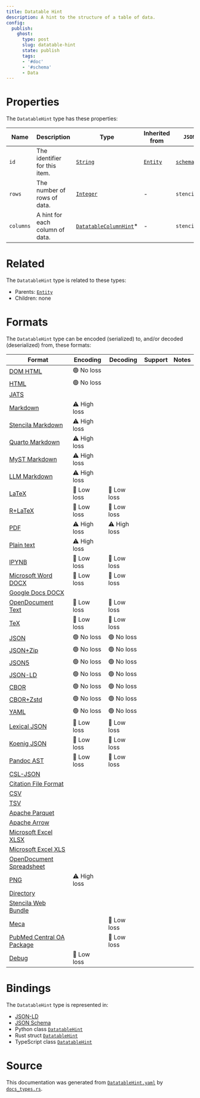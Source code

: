 ```yaml
---
title: Datatable Hint
description: A hint to the structure of a table of data.
config:
  publish:
    ghost:
      type: post
      slug: datatable-hint
      state: publish
      tags:
      - '#doc'
      - '#schema'
      - Data
---
```


# Properties

The `DatatableHint` type has these properties:

| Name      | Description                     | Type                                                                                            | Inherited from                                                     | `JSON-LD @id`                        | Aliases  |
| --------- | ------------------------------- | ----------------------------------------------------------------------------------------------- | ------------------------------------------------------------------ | ------------------------------------ | -------- |
| `id`      | The identifier for this item.   | [`String`](https://stencila.ghost.io/docs/reference/schema/string)                              | [`Entity`](https://stencila.ghost.io/docs/reference/schema/entity) | [`schema:id`](https://schema.org/id) | -        |
| `rows`    | The number of rows of data.     | [`Integer`](https://stencila.ghost.io/docs/reference/schema/integer)                            | -                                                                  | `stencila:rows`                      | -        |
| `columns` | A hint for each column of data. | [`DatatableColumnHint`](https://stencila.ghost.io/docs/reference/schema/datatable-column-hint)* | -                                                                  | `stencila:columns`                   | `column` |

# Related

The `DatatableHint` type is related to these types:

- Parents: [`Entity`](https://stencila.ghost.io/docs/reference/schema/entity)
- Children: none

# Formats

The `DatatableHint` type can be encoded (serialized) to, and/or decoded (deserialized) from, these formats:

| Format                                                                              | Encoding     | Decoding     | Support | Notes |
| ----------------------------------------------------------------------------------- | ------------ | ------------ | ------- | ----- |
| [DOM HTML](https://stencila.ghost.io/docs/reference/formats/dom.html)               | 🟢 No loss    |              |         |
| [HTML](https://stencila.ghost.io/docs/reference/formats/html)                       | 🟢 No loss    |              |         |
| [JATS](https://stencila.ghost.io/docs/reference/formats/jats)                       |              |              |         |
| [Markdown](https://stencila.ghost.io/docs/reference/formats/md)                     | ⚠️ High loss |              |         |
| [Stencila Markdown](https://stencila.ghost.io/docs/reference/formats/smd)           | ⚠️ High loss |              |         |
| [Quarto Markdown](https://stencila.ghost.io/docs/reference/formats/qmd)             | ⚠️ High loss |              |         |
| [MyST Markdown](https://stencila.ghost.io/docs/reference/formats/myst)              | ⚠️ High loss |              |         |
| [LLM Markdown](https://stencila.ghost.io/docs/reference/formats/llmd)               | ⚠️ High loss |              |         |
| [LaTeX](https://stencila.ghost.io/docs/reference/formats/latex)                     | 🔷 Low loss   | 🔷 Low loss   |         |
| [R+LaTeX](https://stencila.ghost.io/docs/reference/formats/rnw)                     | 🔷 Low loss   | 🔷 Low loss   |         |
| [PDF](https://stencila.ghost.io/docs/reference/formats/pdf)                         | ⚠️ High loss | ⚠️ High loss |         |
| [Plain text](https://stencila.ghost.io/docs/reference/formats/text)                 | ⚠️ High loss |              |         |
| [IPYNB](https://stencila.ghost.io/docs/reference/formats/ipynb)                     | 🔷 Low loss   | 🔷 Low loss   |         |
| [Microsoft Word DOCX](https://stencila.ghost.io/docs/reference/formats/docx)        | 🔷 Low loss   | 🔷 Low loss   |         |
| [Google Docs DOCX](https://stencila.ghost.io/docs/reference/formats/gdocx)          |              |              |         |
| [OpenDocument Text](https://stencila.ghost.io/docs/reference/formats/odt)           | 🔷 Low loss   | 🔷 Low loss   |         |
| [TeX](https://stencila.ghost.io/docs/reference/formats/tex)                         | 🔷 Low loss   | 🔷 Low loss   |         |
| [JSON](https://stencila.ghost.io/docs/reference/formats/json)                       | 🟢 No loss    | 🟢 No loss    |         |
| [JSON+Zip](https://stencila.ghost.io/docs/reference/formats/json.zip)               | 🟢 No loss    | 🟢 No loss    |         |
| [JSON5](https://stencila.ghost.io/docs/reference/formats/json5)                     | 🟢 No loss    | 🟢 No loss    |         |
| [JSON-LD](https://stencila.ghost.io/docs/reference/formats/jsonld)                  | 🟢 No loss    | 🟢 No loss    |         |
| [CBOR](https://stencila.ghost.io/docs/reference/formats/cbor)                       | 🟢 No loss    | 🟢 No loss    |         |
| [CBOR+Zstd](https://stencila.ghost.io/docs/reference/formats/cbor.zstd)             | 🟢 No loss    | 🟢 No loss    |         |
| [YAML](https://stencila.ghost.io/docs/reference/formats/yaml)                       | 🟢 No loss    | 🟢 No loss    |         |
| [Lexical JSON](https://stencila.ghost.io/docs/reference/formats/lexical)            | 🔷 Low loss   | 🔷 Low loss   |         |
| [Koenig JSON](https://stencila.ghost.io/docs/reference/formats/koenig)              | 🔷 Low loss   | 🔷 Low loss   |         |
| [Pandoc AST](https://stencila.ghost.io/docs/reference/formats/pandoc)               | 🔷 Low loss   | 🔷 Low loss   |         |
| [CSL-JSON](https://stencila.ghost.io/docs/reference/formats/csl)                    |              |              |         |
| [Citation File Format](https://stencila.ghost.io/docs/reference/formats/cff)        |              |              |         |
| [CSV](https://stencila.ghost.io/docs/reference/formats/csv)                         |              |              |         |
| [TSV](https://stencila.ghost.io/docs/reference/formats/tsv)                         |              |              |         |
| [Apache Parquet](https://stencila.ghost.io/docs/reference/formats/parquet)          |              |              |         |
| [Apache Arrow](https://stencila.ghost.io/docs/reference/formats/arrow)              |              |              |         |
| [Microsoft Excel XLSX](https://stencila.ghost.io/docs/reference/formats/xlsx)       |              |              |         |
| [Microsoft Excel XLS](https://stencila.ghost.io/docs/reference/formats/xls)         |              |              |         |
| [OpenDocument Spreadsheet](https://stencila.ghost.io/docs/reference/formats/ods)    |              |              |         |
| [PNG](https://stencila.ghost.io/docs/reference/formats/png)                         | ⚠️ High loss |              |         |
| [Directory](https://stencila.ghost.io/docs/reference/formats/directory)             |              |              |         |
| [Stencila Web Bundle](https://stencila.ghost.io/docs/reference/formats/swb)         |              |              |         |
| [Meca](https://stencila.ghost.io/docs/reference/formats/meca)                       |              | 🔷 Low loss   |         |
| [PubMed Central OA Package](https://stencila.ghost.io/docs/reference/formats/pmcoa) |              | 🔷 Low loss   |         |
| [Debug](https://stencila.ghost.io/docs/reference/formats/debug)                     | 🔷 Low loss   |              |         |

# Bindings

The `DatatableHint` type is represented in:

- [JSON-LD](https://stencila.org/DatatableHint.jsonld)
- [JSON Schema](https://stencila.org/DatatableHint.schema.json)
- Python class [`DatatableHint`](https://github.com/stencila/stencila/blob/main/python/python/stencila/types/datatable_hint.py)
- Rust struct [`DatatableHint`](https://github.com/stencila/stencila/blob/main/rust/schema/src/types/datatable_hint.rs)
- TypeScript class [`DatatableHint`](https://github.com/stencila/stencila/blob/main/ts/src/types/DatatableHint.ts)

# Source

This documentation was generated from [`DatatableHint.yaml`](https://github.com/stencila/stencila/blob/main/schema/DatatableHint.yaml) by [`docs_types.rs`](https://github.com/stencila/stencila/blob/main/rust/schema-gen/src/docs_types.rs).
